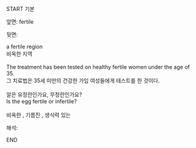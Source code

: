 START
기본

앞면:
fertile


뒷면:
<div>a fertile region </div><div>비옥한 지역</div><div><br></div><div><div>The treatment has been tested on healthy fertile women under the age of 35. </div><div>그 치료법은 35세 미만의 건강한 가임 여성들에게 테스트를 한 것이다.</div></div><div><br></div><div><div><div>알은 유정란인가요, 무정란인가요?</div></div><div><div>Is the egg fertile or infertile?</div></div></div><div><br></div><div>비옥한 , 기름진 , 생식력 있는</div>


해석:

END